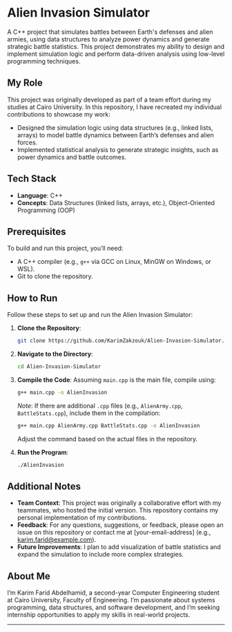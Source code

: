 # Alien Invasion Simulator

A C++ project that simulates battles between Earth's defenses and alien armies, using data structures to analyze power dynamics and generate strategic battle statistics. This project demonstrates my ability to design and implement simulation logic and perform data-driven analysis using low-level programming techniques.

## My Role
This project was originally developed as part of a team effort during my studies at Cairo University. In this repository, I have recreated my individual contributions to showcase my work:

- Designed the simulation logic using data structures (e.g., linked lists, arrays) to model battle dynamics between Earth’s defenses and alien forces.
- Implemented statistical analysis to generate strategic insights, such as power dynamics and battle outcomes.

## Tech Stack
- **Language**: C++
- **Concepts**: Data Structures (linked lists, arrays, etc.), Object-Oriented Programming (OOP)

## Prerequisites
To build and run this project, you’ll need:
- A C++ compiler (e.g., `g++` via GCC on Linux, MinGW on Windows, or WSL).
- Git to clone the repository.

## How to Run
Follow these steps to set up and run the Alien Invasion Simulator:

1. **Clone the Repository**:
   ```bash
   git clone https://github.com/KarimZakzouk/Alien-Invasion-Simulator.git
   ```

2. **Navigate to the Directory**:
   ```bash
   cd Alien-Invasion-Simulator
   ```

3. **Compile the Code**:
   Assuming `main.cpp` is the main file, compile using:
   ```bash
   g++ main.cpp -o AlienInvasion
   ```
   *Note*: If there are additional `.cpp` files (e.g., `AlienArmy.cpp`, `BattleStats.cpp`), include them in the compilation:
   ```bash
   g++ main.cpp AlienArmy.cpp BattleStats.cpp -o AlienInvasion
   ```
   Adjust the command based on the actual files in the repository.

4. **Run the Program**:
   ```bash
   ./AlienInvasion
   ```

## Additional Notes
- **Team Context**: This project was originally a collaborative effort with my teammates, who hosted the initial version. This repository contains my personal implementation of my contributions.
- **Feedback**: For any questions, suggestions, or feedback, please open an issue on this repository or contact me at [your-email-address] (e.g., karim.farid@example.com).
- **Future Improvements**: I plan to add visualization of battle statistics and expand the simulation to include more complex strategies.

## About Me
I’m Karim Farid Abdelhamid, a second-year Computer Engineering student at Cairo University, Faculty of Engineering. I’m passionate about systems programming, data structures, and software development, and I’m seeking internship opportunities to apply my skills in real-world projects.

---

